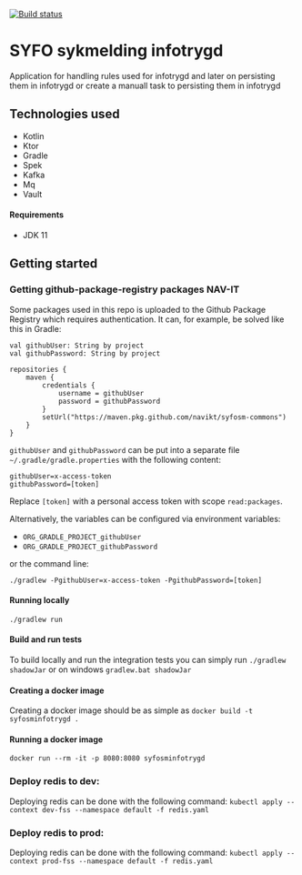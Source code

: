 [![Build status](https://github.com/navikt/syfosminfotrygd/workflows/Deploy%20to%20dev%20and%20prod/badge.svg)](https://github.com/navikt/syfosminfotrygd/workflows/Deploy%20to%20dev%20and%20prod/badge.svg)

# SYFO sykmelding infotrygd
Application for handling rules used for infotrygd and later on persisting them in infotrygd or create a manuall task
to persisting them in infotrygd

## Technologies used
* Kotlin
* Ktor
* Gradle
* Spek
* Kafka
* Mq
* Vault

#### Requirements

* JDK 11

## Getting started
### Getting github-package-registry packages NAV-IT
Some packages used in this repo is uploaded to the Github Package Registry which requires authentication. It can, for example, be solved like this in Gradle:
```
val githubUser: String by project
val githubPassword: String by project

repositories {
    maven {
        credentials {
            username = githubUser
            password = githubPassword
        }
        setUrl("https://maven.pkg.github.com/navikt/syfosm-commons")
    }
}
```
`githubUser` and `githubPassword` can be put into a separate file `~/.gradle/gradle.properties` with the following content:
   
```                                                     
githubUser=x-access-token
githubPassword=[token]
```

Replace `[token]` with a personal access token with scope `read:packages`.

Alternatively, the variables can be configured via environment variables:

* `ORG_GRADLE_PROJECT_githubUser`
* `ORG_GRADLE_PROJECT_githubPassword`

or the command line:

```
./gradlew -PgithubUser=x-access-token -PgithubPassword=[token]
```
#### Running locally
`./gradlew run`

#### Build and run tests
To build locally and run the integration tests you can simply run `./gradlew shadowJar` or on windows 
`gradlew.bat shadowJar`

#### Creating a docker image
Creating a docker image should be as simple as `docker build -t syfosminfotrygd .`

#### Running a docker image
`docker run --rm -it -p 8080:8080 syfosminfotrygd`

### Deploy redis to dev:
Deploying redis can be done with the following command:
`kubectl apply --context dev-fss --namespace default -f redis.yaml`

### Deploy redis to prod:
Deploying redis can be done with the following command:
`kubectl apply --context prod-fss --namespace default -f redis.yaml`
